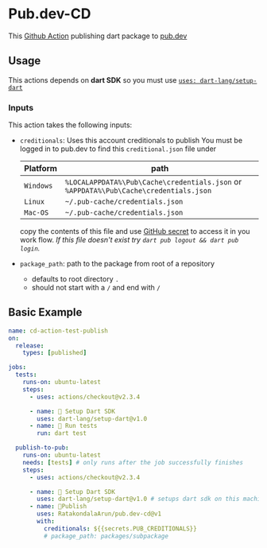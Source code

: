# Pub.dev-CD

This [Github Action](https://github.com/marketplace/actions/pub-dev-cd) publishing dart package to [pub.dev](https://pub.dev)

## Usage

This actions depends on **dart SDK** so you must use [`uses: dart-lang/setup-dart`](https://github.com/marketplace/actions/setup-dart-sdk)

### Inputs

This action takes the following inputs:

- `creditionals`: Uses this account creditionals to publish
  You must be logged in to pub.dev to find this `creditional.json` file under

  | Platform  | path                                                                                  |
  | --------- | ------------------------------------------------------------------------------------- |
  | `Windows` | `%LOCALAPPDATA%\Pub\Cache\credentials.json` or `%APPDATA%\Pub\Cache\credentials.json` |
  | `Linux`   | `~/.pub-cache/credentials.json`                                                       |
  | `Mac-OS`  | `~/.pub-cache/credentials.json`                                                       |

  copy the contents of this file and use [GitHub secret](https://docs.github.com/en/actions/reference/encrypted-secrets) to access it in you work flow.
  *If this file doesn't exist try `dart pub logout && dart pub login`.*

- `package_path`: path to the package from root of a repository

  - defaults to root directory `.`
  - should not start with a `/` and end with `/`

## Basic Example

```yaml
name: cd-action-test-publish
on:
  release:
    types: [published] 

jobs:
  tests:
    runs-on: ubuntu-latest
    steps:
      - uses: actions/checkout@v2.3.4

      - name: 🔧 Setup Dart SDK
        uses: dart-lang/setup-dart@v1.0
      - name: 🧪 Run tests
        run: dart test

  publish-to-pub:
    runs-on: ubuntu-latest
    needs: [tests] # only runs after the job successfully finishes
    steps:
      - uses: actions/checkout@v2.3.4

      - name: 🔧 Setup Dart SDK
        uses: dart-lang/setup-dart@v1.0 # setups dart sdk on this machine
      - name: 🚀Publish
        uses: RatakondalaArun/pub.dev-cd@v1
        with:
          creditionals: ${{secrets.PUB_CREDITIONALS}}
          # package_path: packages/subpackage
```
